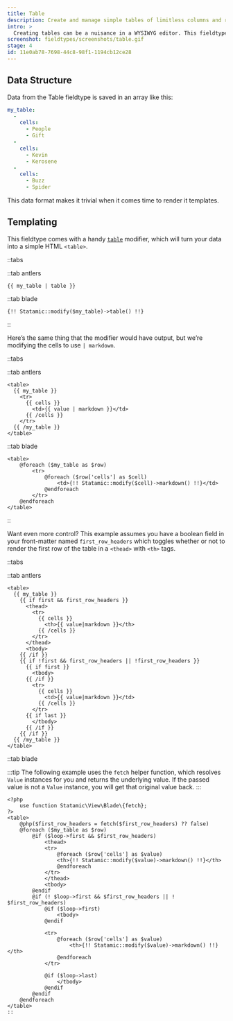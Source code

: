 ```yaml
---
title: Table
description: Create and manage simple tables of limitless columns and rows.
intro: >
  Creating tables can be a nuisance in a WYSIWYG editor. This fieldtype gives you a way to create flexible tabular data.
screenshot: fieldtypes/screenshots/table.gif
stage: 4
id: 11e0ab78-7698-44c8-98f1-1194cb12ce28
---
```

## Data Structure

Data from the Table fieldtype is saved in an array like this:

``` yaml
my_table:
  -
    cells:
      - People
      - Gift
  -
    cells:
      - Kevin
      - Kerosene
  -
    cells:
      - Buzz
      - Spider
```

This data format makes it trivial when it comes time to render it templates.

## Templating

This fieldtype comes with a handy [`table`](/modifiers/table) modifier, which will turn your data into a simple HTML `<table>`.

::tabs

::tab antlers
```antlers
{{ my_table | table }}
```

::tab blade
```blade
{!! Statamic::modify($my_table)->table() !!}
```
::

Here’s the same thing that the modifier would have output, but we’re modifying the cells to use `| markdown`.

::tabs

::tab antlers
```antlers
<table>
  {{ my_table }}
    <tr>
      {{ cells }}
        <td>{{ value | markdown }}</td>
      {{ /cells }}
    </tr>
  {{ /my_table }}
</table>
```
::tab blade
```blade
<table>
	@foreach ($my_table as $row)
		<tr>
			@foreach ($row['cells'] as $cell)
				<td>{!! Statamic::modify($cell)->markdown() !!}</td>
			@endforeach
		</tr>
	@endforeach
</table>
```
::

Want even more control? This example assumes you have a boolean field in your front-matter named `first_row_headers` which toggles whether or not to render the first row of the table in a `<thead>` with `<th>` tags.

::tabs

::tab antlers
```antlers
<table>
  {{ my_table }}
    {{ if first && first_row_headers }}
      <thead>
        <tr>
          {{ cells }}
            <th>{{ value|markdown }}</th>
          {{ /cells }}
        </tr>
      </thead>
      <tbody>
    {{ /if }}
    {{ if !first && first_row_headers || !first_row_headers }}
      {{ if first }}
        <tbody>
      {{ /if }}
        <tr>
          {{ cells }}
            <td>{{ value|markdown }}</td>
          {{ /cells }}
        </tr>
      {{ if last }}
        </tbody>
      {{ /if }}
    {{ /if }}
  {{ /my_table }}
</table>
```
::tab blade

:::tip
The following example uses the `fetch` helper function, which resolves `Value` instances for you and returns the underlying value. If the passed value is not a `Value` instance, you will get that original value back.
:::

```blade
<?php
	use function Statamic\View\Blade\{fetch};
?>
<table>
	@php($first_row_headers = fetch($first_row_headers) ?? false)
	@foreach ($my_table as $row)
		@if ($loop->first && $first_row_headers)
			<thead>
			<tr>
				@foreach ($row['cells'] as $value)
				<th>{!! Statamic::modify($value)->markdown() !!}</th>
				@endforeach
			</tr>
			</thead>
			<tbody>
		@endif
		@if (! $loop->first && $first_row_headers || ! $first_row_headers)
			@if ($loop->first)
				<tbody>
			@endif

			<tr>
				@foreach ($row['cells'] as $value)
					<th>{!! Statamic::modify($value)->markdown() !!}</th>
				@endforeach
			</tr>

			@if ($loop->last)
				</tbody>
			@endif
		@endif
	@endforeach
</table>
::
